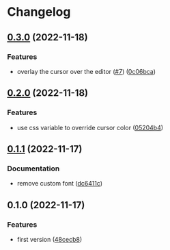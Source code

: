 # Changelog

## [0.3.0](https://github.com/ocavue/prosemirror-virtual-cursor/compare/v0.2.0...v0.3.0) (2022-11-18)


### Features

* overlay the cursor over the editor ([#7](https://github.com/ocavue/prosemirror-virtual-cursor/issues/7)) ([0c06bca](https://github.com/ocavue/prosemirror-virtual-cursor/commit/0c06bca78b203c55030b795524d8aa688b358960))

## [0.2.0](https://github.com/ocavue/prosemirror-virtual-cursor/compare/v0.1.1...v0.2.0) (2022-11-18)


### Features

* use css variable to override cursor color ([05204b4](https://github.com/ocavue/prosemirror-virtual-cursor/commit/05204b4218bf3d57e78202f0252344f4ac3bf2b8))

## [0.1.1](https://github.com/ocavue/prosemirror-virtual-cursor/compare/v0.1.0...v0.1.1) (2022-11-17)


### Documentation

* remove custom font ([dc6411c](https://github.com/ocavue/prosemirror-virtual-cursor/commit/dc6411cedfb2488a52d7bc7eaa45df39c3e90229))

## 0.1.0 (2022-11-17)


### Features

* first version ([48cecb8](https://github.com/ocavue/prosemirror-virtual-cursor/commit/48cecb83acb66cd951aa0ae6fbc1bfa75da91943))
